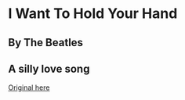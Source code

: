 #  I Want To Hold Your Hand
## By The Beatles
## A silly love song

[Original here](https://www.youtube.com/watch?v=jenWdylTtzs)